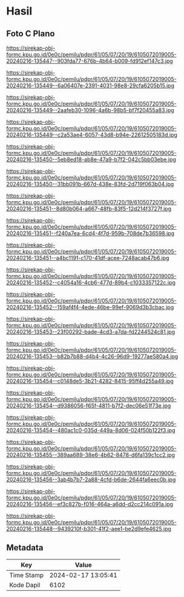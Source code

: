 # Hasil

## Foto C Plano

https://sirekap-obj-formc.kpu.go.id/0e0c/pemilu/pdpr/61/05/07/20/19/6105072019005-20240216-135447--903fda77-676b-4b64-b009-fd912ef147c3.jpg

https://sirekap-obj-formc.kpu.go.id/0e0c/pemilu/pdpr/61/05/07/20/19/6105072019005-20240216-135449--6a06407e-2391-4031-98e8-29cfa6205b15.jpg

https://sirekap-obj-formc.kpu.go.id/0e0c/pemilu/pdpr/61/05/07/20/19/6105072019005-20240216-135449--2aafeb30-1096-4a6b-98b5-bf7f20455a83.jpg

https://sirekap-obj-formc.kpu.go.id/0e0c/pemilu/pdpr/61/05/07/20/19/6105072019005-20240216-135449--c2a53ae4-6057-43d8-b94e-22612505183d.jpg

https://sirekap-obj-formc.kpu.go.id/0e0c/pemilu/pdpr/61/05/07/20/19/6105072019005-20240216-135450--5eb8ed18-ab8e-47a9-b7f2-042c5bb03ebe.jpg

https://sirekap-obj-formc.kpu.go.id/0e0c/pemilu/pdpr/61/05/07/20/19/6105072019005-20240216-135450--31bb091b-667d-438e-83fd-2d719f063b04.jpg

https://sirekap-obj-formc.kpu.go.id/0e0c/pemilu/pdpr/61/05/07/20/19/6105072019005-20240216-135451--8d80b064-a667-48fb-83f5-12d214f3727f.jpg

https://sirekap-obj-formc.kpu.go.id/0e0c/pemilu/pdpr/61/05/07/20/19/6105072019005-20240216-135451--f240a7ea-6cd4-4f7d-959b-708de7b36598.jpg

https://sirekap-obj-formc.kpu.go.id/0e0c/pemilu/pdpr/61/05/07/20/19/6105072019005-20240216-135451--a4bc1191-c170-41df-acee-7248acab47b6.jpg

https://sirekap-obj-formc.kpu.go.id/0e0c/pemilu/pdpr/61/05/07/20/19/6105072019005-20240216-135452--c4054a16-4cb6-477d-89b4-c1033357122c.jpg

https://sirekap-obj-formc.kpu.go.id/0e0c/pemilu/pdpr/61/05/07/20/19/6105072019005-20240216-135452--159af4f4-4ede-46be-99ef-9069d3b3cbac.jpg

https://sirekap-obj-formc.kpu.go.id/0e0c/pemilu/pdpr/61/05/07/20/19/6105072019005-20240216-135453--23f00292-bade-4cd3-a7da-fd2244524c81.jpg

https://sirekap-obj-formc.kpu.go.id/0e0c/pemilu/pdpr/61/05/07/20/19/6105072019005-20240216-135453--b82b7b88-d4b4-4c26-96d9-19277ae580a4.jpg

https://sirekap-obj-formc.kpu.go.id/0e0c/pemilu/pdpr/61/05/07/20/19/6105072019005-20240216-135454--c0148de5-3b21-4282-8415-95ff4d255a49.jpg

https://sirekap-obj-formc.kpu.go.id/0e0c/pemilu/pdpr/61/05/07/20/19/6105072019005-20240216-135454--d9386056-f65f-4811-b7f2-dec06e51f73e.jpg

https://sirekap-obj-formc.kpu.go.id/0e0c/pemilu/pdpr/61/05/07/20/19/6105072019005-20240216-135454--480ac1c0-035d-449a-8d06-024f50b122f3.jpg

https://sirekap-obj-formc.kpu.go.id/0e0c/pemilu/pdpr/61/05/07/20/19/6105072019005-20240216-135455--389aa689-38e6-4b62-8478-d6fa139c1cc2.jpg

https://sirekap-obj-formc.kpu.go.id/0e0c/pemilu/pdpr/61/05/07/20/19/6105072019005-20240216-135456--3ab4b7b7-2a88-4cfd-b6de-2644fa6eec0b.jpg

https://sirekap-obj-formc.kpu.go.id/0e0c/pemilu/pdpr/61/05/07/20/19/6105072019005-20240216-135456--ef3c827b-f016-464a-a6dd-d2cc214c091a.jpg

https://sirekap-obj-formc.kpu.go.id/0e0c/pemilu/pdpr/61/05/07/20/19/6105072019005-20240216-135448--9439210f-b301-41f2-aee1-be2d9efe4625.jpg


## Metadata

| Key        | Value               |
| ---------- | ------------------- |
| Time Stamp | 2024-02-17 13:05:41 |
| Kode Dapil | 6102                |



